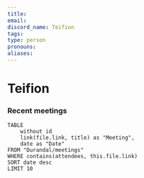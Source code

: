 ```yaml
---
title: 
email: 
discord_name: Teifion
tags: 
type: person
pronouns: 
aliases:
---
```

# Teifion


### Recent meetings
```dataview
TABLE
	without id
	link(file.link, title) as "Meeting",
	date as "Date"
FROM "Durandal/meetings"
WHERE contains(attendees, this.file.link)
SORT date desc
LIMIT 10
```


